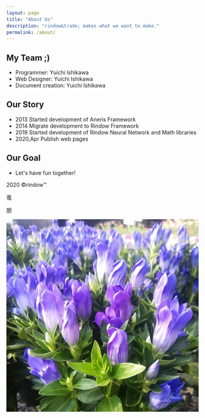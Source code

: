 ```yaml
---
layout: page
title: "About Us"
description: "rindow&trade; makes what we want to make."
permalink: /about/
---
```

My Team ;)
--------
- Programmer: Yuichi Ishikawa
- Web Designer: Yuichi Ishikawa
- Document creation: Yuichi Ishikawa

Our Story
---------
- 2013 Started development of Aneris Framework
- 2014 Migrate development to Rindow Framework
- 2019 Started development of Rindow Neural Network and Math libraries
- 2020,Apr Publish web pages

Our Goal
--------
- Let's have fun together!

2020 &copy;rindow&trade;

竜

胆

![rindow flowers](/assets/img/rindow-flowers.jpg)
